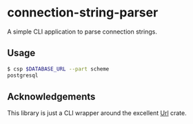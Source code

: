 # connection-string-parser

A simple CLI application to parse connection strings.

## Usage

```bash
$ csp $DATABASE_URL --part scheme
postgresql
```

## Acknowledgements

This library is just a CLI wrapper around the excellent [Url](https://docs.rs/url/) crate.
